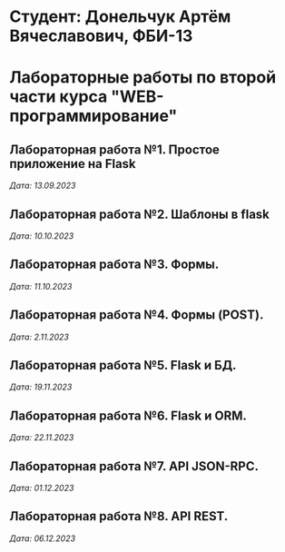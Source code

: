 # Студент: Донельчук Артём Вячеславович, ФБИ-13

# Лабораторные работы по второй части курса "WEB-программирование"

## Лабораторная работа №1. Простое приложение на Flask

*Дата: 13.09.2023*

## Лабораторная работа №2. Шаблоны в flask

*Дата: 10.10.2023*

## Лабораторная работа №3. Формы.

*Дата: 11.10.2023*

## Лабораторная работа №4. Формы (POST).

*Дата: 2.11.2023*

## Лабораторная работа №5. Flask и БД.

*Дата: 19.11.2023*

## Лабораторная работа №6. Flask и ORM.

*Дата: 22.11.2023*

## Лабораторная работа №7. API JSON-RPC.

*Дата: 01.12.2023*

## Лабораторная работа №8. API REST.

*Дата: 06.12.2023*
